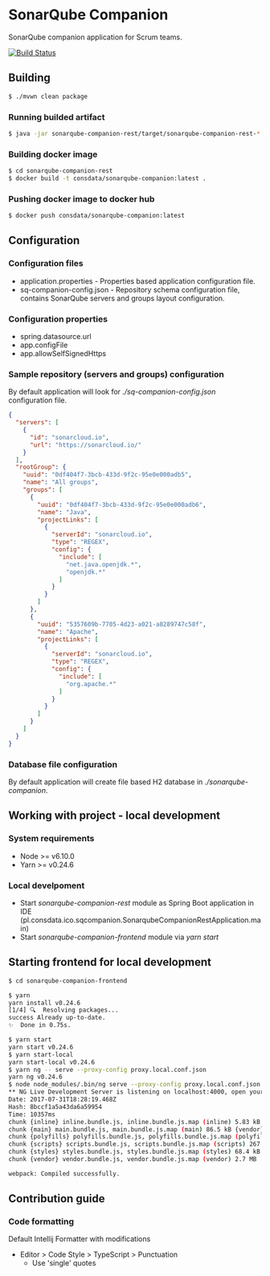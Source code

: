 # SonarQube Companion

SonarQube companion application for Scrum teams.

[![Build Status](https://travis-ci.org/Consdata/sonarqube-companion.svg?branch=master)](https://travis-ci.org/Consdata/sonarqube-companion)

## Building

```bash
$ ./mvwn clean package
```

### Running builded artifact

```bash
$ java -jar sonarqube-companion-rest/target/sonarqube-companion-rest-*.jar
```

### Building docker image

```bash
$ cd sonarqube-companion-rest
$ docker build -t consdata/sonarqube-companion:latest .
```

### Pushing docker image to docker hub

```bash
$ docker push consdata/sonarqube-companion:latest
```

## Configuration

### Configuration files

- application.properties - Properties based application configuration file.
- sq-companion-config.json - Repository schema configuration file, contains SonarQube servers and groups layout configuration.

### Configuration properties

- spring.datasource.url
- app.configFile
- app.allowSelfSignedHttps

### Sample repository (servers and groups) configuration

By default application will look for _./sq-companion-config.json_ configuration file. 

```json
{
  "servers": [
    {
      "id": "sonarcloud.io",
      "url": "https://sonarcloud.io/"
    }
  ],
  "rootGroup": {
    "uuid": "0df404f7-3bcb-433d-9f2c-95e0e000adb5",
    "name": "All groups",
    "groups": [
      {
        "uuid": "0df404f7-3bcb-433d-9f2c-95e0e000adb6",
        "name": "Java",
        "projectLinks": [
          {
            "serverId": "sonarcloud.io",
            "type": "REGEX",
            "config": {
              "include": [
                "net.java.openjdk.*",
                "openjdk.*"
              ]
            }
          }
        ]
      },
      {
        "uuid": "5357609b-7705-4d23-a021-a8289747c58f",
        "name": "Apache",
        "projectLinks": [
          {
            "serverId": "sonarcloud.io",
            "type": "REGEX",
            "config": {
              "include": [
                "org.apache.*"
              ]
            }
          }
        ]
      }
    ]
  }
}
```

### Database file configuration

By default application will create file based H2 database in _./sonarqube-companion_.

## Working with project - local development

### System requirements

- Node >= v6.10.0
- Yarn >= v0.24.6

### Local develpoment

- Start _sonarqube-companion-rest_ module as Spring Boot application in IDE (pl.consdata.ico.sqcompanion.SonarqubeCompanionRestApplication.main)
- Start _sonarqube-companion-frontend_ module via _yarn start_

## Starting frontend for local development

```bash
$ cd sonarqube-companion-frontend

$ yarn
yarn install v0.24.6
[1/4] 🔍  Resolving packages...
success Already up-to-date.
✨  Done in 0.75s.

$ yarn start
yarn start v0.24.6
$ yarn start-local 
yarn start-local v0.24.6
$ yarn ng -- serve --proxy-config proxy.local.conf.json 
yarn ng v0.24.6
$ node node_modules/.bin/ng serve --proxy-config proxy.local.conf.json
** NG Live Development Server is listening on localhost:4000, open your browser on http://localhost:4000 **
Date: 2017-07-31T18:28:19.468Z                                                          
Hash: 8bccf1a5a43da6a59954
Time: 10357ms
chunk {inline} inline.bundle.js, inline.bundle.js.map (inline) 5.83 kB [entry] [rendered]
chunk {main} main.bundle.js, main.bundle.js.map (main) 86.5 kB {vendor} [initial] [rendered]
chunk {polyfills} polyfills.bundle.js, polyfills.bundle.js.map (polyfills) 202 kB {inline} [initial] [rendered]
chunk {scripts} scripts.bundle.js, scripts.bundle.js.map (scripts) 267 kB {inline} [initial] [rendered]
chunk {styles} styles.bundle.js, styles.bundle.js.map (styles) 68.4 kB {inline} [initial] [rendered]
chunk {vendor} vendor.bundle.js, vendor.bundle.js.map (vendor) 2.7 MB [initial] [rendered]

webpack: Compiled successfully.
```

## Contribution guide

### Code formatting

Default Intellij Formatter with modifications
- Editor > Code Style > TypeScript > Punctuation
  - Use 'single' quotes
